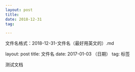 ```yaml
---
layout: post
title: 
date: 2018-12-31 
tag: 

---
```


文件名格式：2018-12-31-文件名（最好用英文的）.md 

layout: post
title: 文件名
date: 2017-01-03 （日期） 
tag: 标签



测试文档